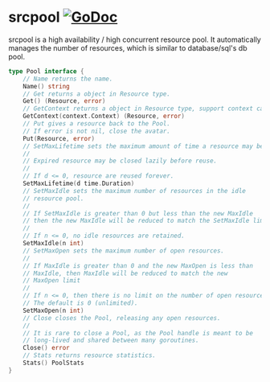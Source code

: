 # srcpool   [![GoDoc](https://godoc.org/github.com/tsuna/gohbase?status.png)](https://godoc.org/github.com/henrylee2cn/srcpool)

srcpool is a high availability / high concurrent resource pool.
It automatically manages the number of resources, which is similar to database/sql's db pool.

```go
type Pool interface {
    // Name returns the name.
    Name() string
    // Get returns a object in Resource type.
    Get() (Resource, error)
    // GetContext returns a object in Resource type, support context cancellation.
    GetContext(context.Context) (Resource, error)
    // Put gives a resource back to the Pool.
    // If error is not nil, close the avatar.
    Put(Resource, error)
    // SetMaxLifetime sets the maximum amount of time a resource may be reused.
    //
    // Expired resource may be closed lazily before reuse.
    //
    // If d <= 0, resource are reused forever.
    SetMaxLifetime(d time.Duration)
    // SetMaxIdle sets the maximum number of resources in the idle
    // resource pool.
    //
    // If SetMaxIdle is greater than 0 but less than the new MaxIdle
    // then the new MaxIdle will be reduced to match the SetMaxIdle limit
    //
    // If n <= 0, no idle resources are retained.
    SetMaxIdle(n int)
    // SetMaxOpen sets the maximum number of open resources.
    //
    // If MaxIdle is greater than 0 and the new MaxOpen is less than
    // MaxIdle, then MaxIdle will be reduced to match the new
    // MaxOpen limit
    //
    // If n <= 0, then there is no limit on the number of open resources.
    // The default is 0 (unlimited).
    SetMaxOpen(n int)
    // Close closes the Pool, releasing any open resources.
    //
    // It is rare to close a Pool, as the Pool handle is meant to be
    // long-lived and shared between many goroutines.
    Close() error
    // Stats returns resource statistics.
    Stats() PoolStats
}
```